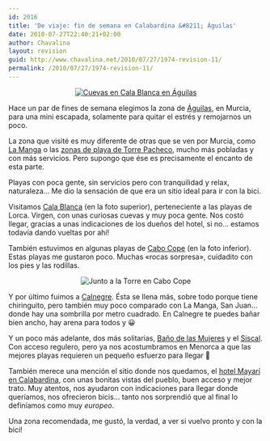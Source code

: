 ```yaml
---
id: 2016
title: 'De viaje: fin de semana en Calabardina &#8211; Águilas'
date: 2010-07-27T22:40:21+02:00
author: Chavalina
layout: revision
guid: http://www.chavalina.net/2010/07/27/1974-revision-11/
permalink: /2010/07/27/1974-revision-11/
---
```

<p style="text-align: center;">
  <a href="/imagenes/2010/07/cala-blanca.jpg"><img class="aligncenter size-large wp-image-2004" title="Cala Blanca en Águilas" src="/imagenes/2010/07/cala-blanca-500x374.jpg" alt="Cuevas en Cala Blanca en Águilas" srcset="http://www.chavalina.net/imagenes/2010/07/cala-blanca-500x374.jpg 500w, http://www.chavalina.net/imagenes/2010/07/cala-blanca-300x224.jpg 300w, http://www.chavalina.net/imagenes/2010/07/cala-blanca.jpg 1016w" sizes="(max-width: 500px) 100vw, 500px" /></a>
</p>

<p style="text-align: left;">
  Hace un par de fines de semana elegimos la zona de <a href="http://maps.google.es/maps?f=q&source=s_q&hl=en&geocode=&q=Calabardina,+%C3%81guilas&sll=40.396764,-3.713379&sspn=8.246774,19.555664&ie=UTF8&hq=&hnear=Calabardina,+30889+%C3%81guilas,+Murcia&t=h&z=14" target="_blank">Águilas</a>, en Murcia, para una mini escapada, solamente para quitar el estrés y remojarnos un poco.
</p>

<p style="text-align: left;">
  La zona que visité es muy diferente de otras que se ven por Murcia, como <a href="http://maps.google.es/maps?f=q&source=s_q&hl=en&geocode=&q=Calabardina,+%C3%81guilas&sll=40.396764,-3.713379&sspn=8.246774,19.555664&ie=UTF8&hq=&hnear=Calabardina,+30889+%C3%81guilas,+Murcia&t=h&ll=37.646316,-0.716515&spn=0.134018,0.305557&z=12" target="_blank">La Manga</a> o las <a href="http://maps.google.es/maps?f=q&source=s_q&hl=en&geocode=&q=Calabardina,+%C3%81guilas&sll=40.396764,-3.713379&sspn=8.246774,19.555664&ie=UTF8&hq=&hnear=Calabardina,+30889+%C3%81guilas,+Murcia&ll=37.750629,-0.842514&spn=0.133829,0.305557&t=h&z=12" target="_blank">zonas de playa de Torre Pacheco</a>, mucho más pobladas y con más servicios. Pero supongo que ése es precisamente el encanto de esta parte.
</p>

<p style="text-align: left;">
  Playas con poca gente, sin servicios pero con tranquilidad y relax, naturaleza&#8230; Me dio la sensación de que era un sitio ideal para ir con la bici.
</p>

<p style="text-align: left;">
  Visitamos <a href="http://maps.google.es/maps?f=q&source=s_q&hl=en&geocode=&q=Cala+Blanca,+Lorca&sll=40.396764,-3.713379&sspn=8.246774,19.555664&ie=UTF8&hq=&hnear=Cala+Blanca,+30800+Lorca,+Murcia&ll=37.483424,-1.462619&spn=0.004197,0.009549&t=h&z=17" target="_self">Cala Blanca</a> (en la foto superior), perteneciente a las playas de Lorca. Virgen, con unas curiosas cuevas y muy poca gente. Nos costó llegar, gracias a unas indicaciones de los dueños del hotel, si no&#8230; estamos todavía dando vueltas por ahí!
</p>

<p style="text-align: left;">
  También estuvimos en algunas playas de <a href="http://maps.google.es/maps?f=q&source=s_q&hl=en&geocode=&q=Cabo+Cope,+%C3%81guilas&sll=37.483424,-1.462619&sspn=0.004197,0.009549&ie=UTF8&hq=&hnear=Cabo+Cope&ll=37.437005,-1.484549&spn=0.0021,0.004774&t=h&z=18">Cabo Cope</a> (en la foto inferior). Estas playas me gustaron poco. Muchas «rocas sorpresa», cuidadito con los pies y las rodillas.
</p>

<p style="text-align: center;">
  <img class="aligncenter size-large wp-image-2009" title="Cabo Cope" src="/imagenes/2010/07/cabo-cope-500x375.jpg" alt="Junto a la Torre en Cabo Cope" srcset="http://www.chavalina.net/imagenes/2010/07/cabo-cope-500x375.jpg 500w, http://www.chavalina.net/imagenes/2010/07/cabo-cope-300x225.jpg 300w, http://www.chavalina.net/imagenes/2010/07/cabo-cope.jpg 1000w" sizes="(max-width: 500px) 100vw, 500px" />
</p>

<p style="text-align: left;">
  <p style="text-align: left;">
    Y por último fuimos a <a href="http://maps.google.es/maps?f=q&source=s_q&hl=en&geocode=&q=Ba%C3%B1o+de+las+Mujeres,+Lorca&sll=37.507071,-1.405938&sspn=0.268537,0.611115&g=Ba%C3%B1o+de+las+Mujeres,+Lorca&ie=UTF8&hq=&hnear=Ba%C3%B1o+de+las+Mujeres,+30800+Lorca,+Murcia&t=h&layer=c&cbll=37.507002,-1.415949&cbp=11,0,,0,5&photoid=po-1080397&ll=37.507002,-1.415949&spn=0.000949,0.004774&z=18" target="_blank">Calnegre</a>. Ésta se llena más, sobre todo porque tiene chiringuito, pero también muy poco comparado con La Manga, San Juan&#8230; donde hay una sombrilla por metro cuadrado. En Calnegre te puedes bañar bien ancho, hay arena para todos y 😀
  </p>
  
  <p style="text-align: left;">
    Y un poco más adelante, dos más solitarias, <a href="http://maps.google.es/maps?f=q&source=s_q&hl=en&geocode=&q=Ba%C3%B1o+de+las+Mujeres,+Lorca&sll=37.507071,-1.405938&sspn=0.268537,0.611115&ie=UTF8&hq=&hnear=Ba%C3%B1o+de+las+Mujeres,+30800+Lorca,+Murcia&t=h&layer=c&cbll=37.505802,-1.418449&cbp=11,0,,0,5&photoid=po-1627371&ll=37.505802,-1.418449&spn=0.000949,0.004774&z=18" target="_blank">Baño de las Mujeres</a> y el <a href="http://maps.google.es/maps?f=q&source=s_q&hl=en&geocode=&q=Ba%C3%B1o+de+las+Mujeres,+Lorca&sll=37.507071,-1.405938&sspn=0.268537,0.611115&g=Ba%C3%B1o+de+las+Mujeres,+Lorca&ie=UTF8&hq=&hnear=Ba%C3%B1o+de+las+Mujeres,+30800+Lorca,+Murcia&t=h&layer=c&cbll=37.503802,-1.425219&cbp=11,0,,0,5&photoid=po-4069834&ll=37.503802,-1.425219&spn=0.000949,0.004774&z=18" target="_blank">Siscal</a>. Con acceso regulero, pero ya nos acostumbramos en Menorca a que las mejores playas requieren un pequeño esfuerzo para llegar 🙂
  </p>
  
  <p style="text-align: left;">
    También merece una mención el sitio donde nos quedamos, el <a href="http://11870.com/pro/hotel-mayari" target="_blank">hotel Mayarí en Calabardina</a>, con unas bonitas vistas del pueblo, buen acceso y mejor trato. Muy atentos, nos ayudaron con indicaciones para llegar donde queríamos, nos ofrecieron bicis&#8230; tanto nos sorprendió que al final lo definíamos como muy <em>europeo</em>.
  </p>
  
  <p style="text-align: left;">
    Una zona recomendada, me gustó, la verdad, a ver si vuelvo pronto y con la bici!
  </p>
  
  <p style="text-align: left;">